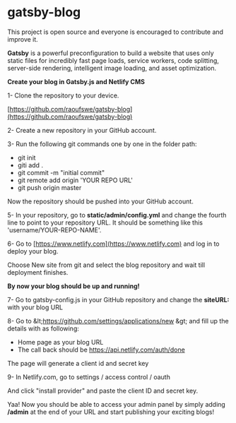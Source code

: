 # gatsby-blog
This project is open source and everyone is encouraged to contribute and improve it.


**Gatsby** is a powerful preconfiguration to build a website that uses only static files for incredibly fast page loads, service workers, code splitting, server-side rendering, intelligent image loading, and asset optimization.

**Create your blog in Gatsby.js and Netlify CMS**

1- Clone the repository to your device.

[https://github.com/raoufswe/gatsby-blog](https://github.com/raoufswe/gatsby-blog)

2- Create a new repository in your GitHub account.

3- Run the following git commands one by one in the folder path:

- git init
- giti add .
- git commit -m &quot;initial commit&quot;
- git remote add origin &#39;YOUR REPO URL&#39;
- git push origin master

Now the repository should be pushed into your GitHub account.

5- In your repository, go to **static/admin/config.yml** and change the fourth line to point to your repository URL. It should be something like this &#39;username/YOUR-REPO-NAME&#39;.

6- Go to [https://www.netlify.com](https://www.netlify.com) and log in to deploy your blog.

Choose New site from git and select the blog repository and wait till deployment finishes.

**By now your blog should be up and running!**

7- Go to gatsby-config.js in your GitHub repository and change the **siteURL:** with your blog URL

8- Go to \&lt;https://github.com/settings/applications/new \&gt; and fill up the details with as following:

- Home page as your blog URL
- The call back should be https://api.netlify.com/auth/done

The page will generate a client id and secret key

9- In Netlify.com, go to settings / access control / oauth

And click &quot;install provider&quot; and paste the client ID and secret key.

Yaa! Now you should be able to access your admin panel by simply adding **/admin** at the end of your URL and start publishing your exciting blogs!

